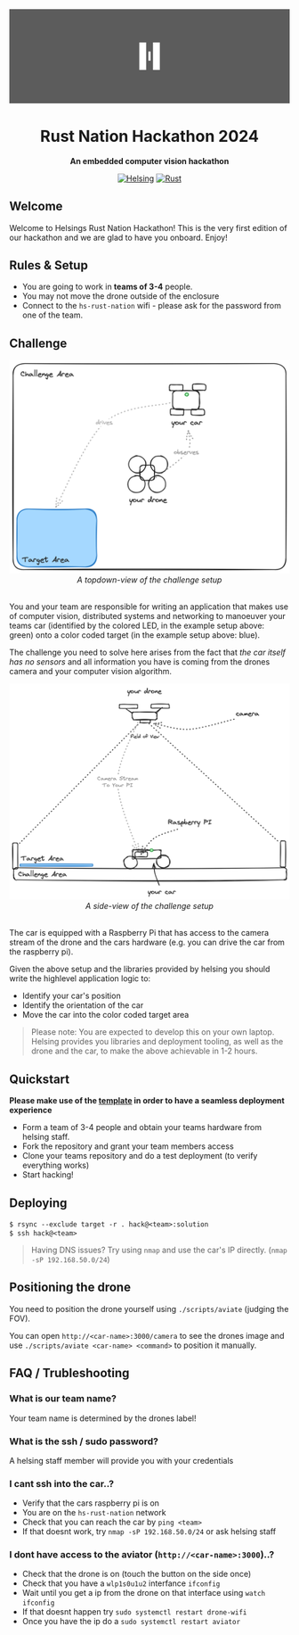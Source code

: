 <!-- markdownlint-disable-next-line -->
<div align="center">

<img src="./assets/banner.png" onerror="this.style.display='none'" />

<br/>

# Rust Nation Hackathon 2024

**An embedded computer vision hackathon**

[![Helsing](https://img.shields.io/badge/helsing-hosted-black.svg)](https://helsing.ai)
[![Rust](https://img.shields.io/static/v1?message=nation&color=000000&logo=Rust&logoColor=FFFFFF&label=rust)](https://rustnationuk.com)

</div>

## Welcome

Welcome to Helsings Rust Nation Hackathon! This is the very first edition of
our hackathon and we are glad to have you onboard. Enjoy!

## Rules & Setup

- You are going to work in **teams of 3-4** people.
- You may not move the drone outside of the enclosure
- Connect to the `hs-rust-nation` wifi - please ask for the password from one of the team.

## Challenge

<div align="center">
    <img src="./assets/top.png" width="512" onerror="this.style.display='none'" />
    <br>
    <em>A topdown-view of the challenge setup</em>
</div>

<br>

You and your team are responsible for writing an application that makes use of
computer vision, distributed systems and networking to manoeuver your teams car
(identified by the colored LED, in the example setup above: green) onto a color
coded target (in the example setup above: blue).

The challenge you need to solve here arises from the fact that *the car itself
has no sensors* and all information you have is coming from the drones camera
and your computer vision algorithm.

<div align="center">
    <img src="./assets/side.png" width="512" onerror="this.style.display='none'" />
    <br>
    <em>A side-view of the challenge setup</em>
</div>

<br>

The car is equipped with a Raspberry Pi that has access to the camera stream of
the drone and the cars hardware (e.g. you can drive the car from the raspberry
pi).

Given the above setup and the libraries provided by helsing you should write
the highlevel application logic to:

- Identify your car's position
- Identify the orientation of the car
- Move the car into the color coded target area

> Please note: You are expected to develop this on your own laptop. Helsing
> provides you libraries and deployment tooling, as well as the drone and the
> car, to make the above achievable in 1-2 hours.

## Quickstart

**Please make use of the
[template](https://github.com/helsing-ai/rust-nation-starter) in order to have
a seamless deployment experience**

- Form a team of 3-4 people and obtain your teams hardware from helsing staff.
- Fork the repository and grant your team members access
- Clone your teams repository and do a test deployment (to verify everything works)
- Start hacking!

## Deploying

```
$ rsync --exclude target -r . hack@<team>:solution
$ ssh hack@<team>
```

> Having DNS issues? Try using `nmap` and use the car's IP directly. (`nmap -sP 192.168.50.0/24`)

## Positioning the drone

You need to position the drone yourself using `./scripts/aviate` (judging the FOV).

You can open `http://<car-name>:3000/camera` to see the drones image and use
`./scripts/aviate <car-name> <command>` to position it manually.

## FAQ / Trubleshooting

### What is our team name?

Your team name is determined by the drones label!

### What is the ssh / sudo password?

A helsing staff member will provide you with your credentials

### I cant ssh into the car..?

- Verify that the cars raspberry pi is on
- You are on the `hs-rust-nation` network
- Check that you can reach the car by `ping <team>`
- If that doesnt work, try `nmap -sP 192.168.50.0/24` or ask helsing staff

### I dont have access to the aviator (`http://<car-name>:3000`)..?

- Check that the drone is on (touch the button on the side once)
- Check that you have a `wlp1s0u1u2` interfance `ifconfig`
- Wait until you get a ip from the drone on that interface using `watch ifconfig`
- If that doesnt happen try `sudo systemctl restart drone-wifi`
- Once you have the ip do a `sudo systemctl restart aviator`
